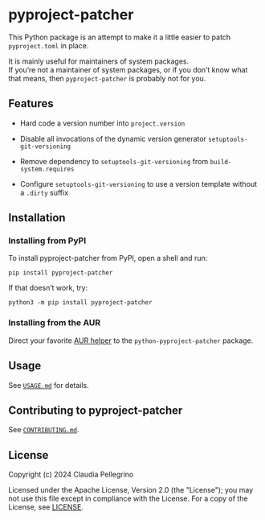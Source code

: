 # pyproject-patcher

This Python package is an attempt to make it a little easier to
patch `pyproject.toml` in place.

It is mainly useful for maintainers of system packages.  
If you’re not a maintainer of system packages, or if you don’t know
what that means, then `pyproject-patcher` is probably not for you.

## Features

- Hard code a version number into `project.version`

- Disable all invocations of the dynamic version generator
  `setuptools-git-versioning`

- Remove dependency to `setuptools-git-versioning` from
  `build-system.requires`

- Configure `setuptools-git-versioning` to use a version template
  without a `.dirty` suffix

## Installation

### Installing from PyPI

To install pyproject-patcher from PyPI, open a shell and run:

```shell
pip install pyproject-patcher
```

If that doesn’t work, try:

```shell
python3 -m pip install pyproject-patcher
```

### Installing from the AUR

Direct your favorite
[AUR helper](https://wiki.archlinux.org/title/AUR_helpers) to the
`python-pyproject-patcher` package.

## Usage

See [`USAGE.md`](https://github.com/claui/pyproject-patcher/blob/main/USAGE.md) for details.

## Contributing to pyproject-patcher

See [`CONTRIBUTING.md`](https://github.com/claui/pyproject-patcher/blob/main/CONTRIBUTING.md).

## License

Copyright (c) 2024 Claudia Pellegrino

Licensed under the Apache License, Version 2.0 (the "License");
you may not use this file except in compliance with the License.
For a copy of the License, see [LICENSE](LICENSE).
